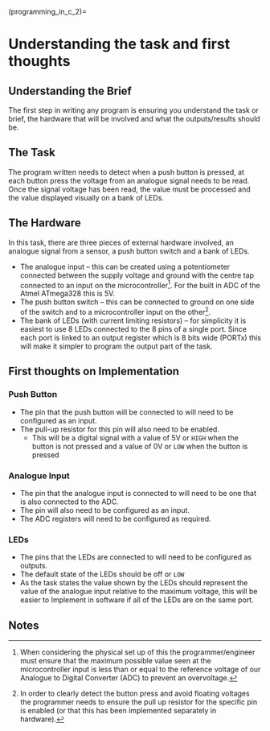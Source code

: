 (programming_in_c_2)=
# Understanding the task and first thoughts


## Understanding the Brief
The first step in writing any program is ensuring you understand the task or brief, the hardware that will be involved and what the outputs/results should be. 


## The Task
The program written needs to detect when a push button is pressed, at each button press the voltage from an analogue signal needs to be read. Once the signal voltage has been read, the value must be processed and the value displayed visually on a bank of LEDs.

 


## The Hardware
In this task, there are three pieces of external hardware involved, an analogue signal from a sensor, a push button switch and a bank of LEDs.

- The analogue input &ndash; this can be created using a potentiometer connected between the supply voltage and ground with the centre tap connected to an input on the microcontroller[^note1]. For the built in ADC of the Atmel ATmega328 this is 5V.
- The push button switch &ndash; this can be connected to ground on one side of the switch and to a microcontroller input on the other[^note2]. 
- The bank of LEDs (with current limiting resistors) – for simplicity it is easiest to use 8 LEDs connected to the 8 pins of a single port. Since each port is linked to an output register which is 8 bits wide (PORTx) this will make it simpler to program the output part of the task.
 


## First thoughts on Implementation

### Push Button

- The pin that the push button will be connected to will need to be configured as an input.
- The pull-up resistor for this pin will also need to be enabled.
  - This will be a digital signal with a value of 5V or `HIGH` when the button is not pressed and a value of 0V or `LOW` when the button is pressed

### Analogue Input

- The pin that the analogue input is connected to will need to be one that is also connected to the ADC.
- The pin will also need to be configured as an input.
- The ADC registers will need to be configured as required.

### LEDs

- The pins that the LEDs are connected to will need to be configured as outputs.
- The default state of the LEDs should be off or `LOW`
- As the task states the value shown by the LEDs should represent the value of the analogue input relative to the maximum voltage, this will be easier to Implement in software if all of the LEDs are on the same port.


## Notes

[^note1]: When considering the physical set up of this the programmer/engineer must ensure that the maximum possible value seen at the microcontroller input is less than or equal to the reference voltage of our Analogue to Digital Converter (ADC) to prevent an overvoltage. 

[^note2]: In order to clearly detect the button press and avoid floating voltages the programmer needs to ensure the pull up resistor for the specific pin is enabled (or that this has been implemented separately in hardware).
